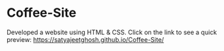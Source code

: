 # Coffee-Site
Developed a website using HTML &amp; CSS.
Click on the link to see a quick preview: 
https://satyajeetghosh.github.io/Coffee-Site/
